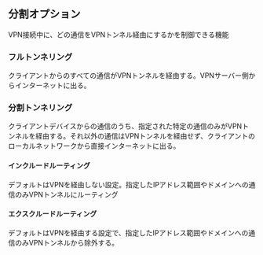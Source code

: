 ## 分割オプション
VPN接続中に、どの通信をVPNトンネル経由にするかを制御できる機能
### フルトンネリング
クライアントからのすべての通信がVPNトンネルを経由する。VPNサーバー側からインターネットに出る。
### 分割トンネリング
クライアントデバイスからの通信のうち、指定された特定の通信のみがVPNトンネルを経由する。それ以外の通信はVPNトンネルを経由せず、クライアントのローカルネットワークから直接インターネットに出る。
#### インクルードルーティング
デフォルトはVPNを経由しない設定。指定したIPアドレス範囲やドメインへの通信のみVPNトンネルにルーティング
#### エクスクルードルーティング
デフォルトはVPNを経由する設定で、指定したIPアドレス範囲やドメインへの通信のみVPNトンネルから除外する。

